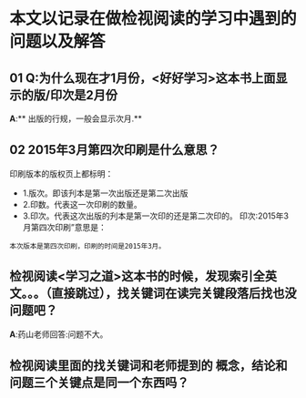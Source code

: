 # 本文以记录在做检视阅读的学习中遇到的问题以及解答
## 01 Q:为什么现在才1月份，<好好学习>这本书上面显示的版/印次是2月份
**A**:**  出版的行规，一般会显示次月.**

## 02 2015年3月第四次印刷是什么意思？
印刷版本的版权页上都标明：
- 1.版次。即该刋本是第一次出版还是第二次出版
- 2.印数。代表这一次印刷的数量。
- 3.印次。代表这次出版的刋本是第一次印的还是第二次印的。
印次:2015年3月第四次印刷”意思是：
```
本次版本是第四次印刷，印刷的时间是2015年3月。
```

## 检视阅读<学习之道>这本书的时候，发现索引全英文。。。（直接跳过），找关键词在读完关键段落后找也没问题吧？
**A**:药山老师回答:问题不大。

##  检视阅读里面的找关键词和老师提到的 概念，结论和问题三个关键点是同一个东西吗？
